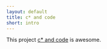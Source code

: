```yaml
---
layout: default
title: c* and code
short: intro
---
```


This project <a href="http://github.com/cstar/cstar.github.com">c* and code</a> is awesome.

